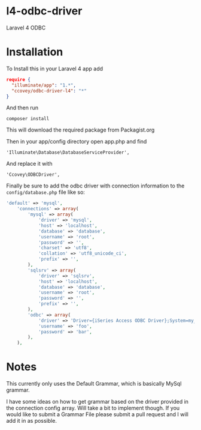 l4-odbc-driver
==============

Laravel 4 ODBC 

Installation
============

To Install this in your Laravel 4 app add

```json
require {
  "illuminate/app": "1.*",
  "ccovey/odbc-driver-l4": "*"
}
```

And then run 

`composer install`

This will download the required package from Packagist.org

Then in your app/config directory open app.php and find 

`'Illuminate\Database\DatabaseServiceProvider',`

And replace it with

`'Ccovey\ODBCDriver',`

Finally be sure to add the odbc driver with connection information to the `config/database.php` file like so:

```php
'default' => 'mysql',
    'connections' => array(
        'mysql' => array(
            'driver' => 'mysql',
            'host' => 'localhost',
            'database' => 'database',
            'username' => 'root',
            'password' => '',
            'charset' => 'utf8',
            'collation' => 'utf8_unicode_ci',
            'prefix' => '',
        ),
        'sqlsrv' => array(
            'driver' => 'sqlsrv',
            'host' => 'localhost',
            'database' => 'database',
            'username' => 'root',
            'password' => '',
            'prefix' => '',
        ),
        'odbc' => array(
            'driver' => 'Driver={iSeries Access ODBC Driver};System=my_system_name;',
            'username' => 'foo',
            'password' => 'bar',
        ),
    ),
```

Notes
==========

This currently only uses the Default Grammar, which is basically MySql grammar.

I have some ideas on how to get grammar based on the driver provided in the connection config array. Will take a bit to implement though. If you would like to submit a Grammar File please submit a pull request and I will add it in as possible.